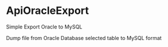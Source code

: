 # ApiOracleExport
Simple Export Oracle to MySQL

Dump file from Oracle Database selected table to MySQL format
